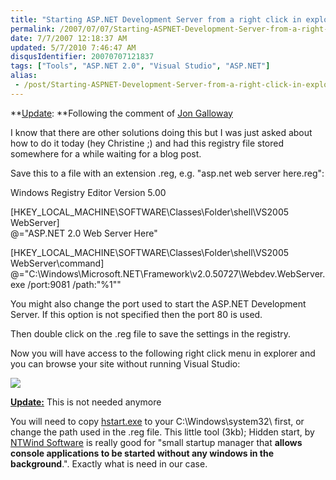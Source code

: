 ```yaml
---
title: "Starting ASP.NET Development Server from a right click in explorer"
permalink: /2007/07/07/Starting-ASPNET-Development-Server-from-a-right-click-in-explorer/
date: 7/7/2007 12:18:37 AM
updated: 5/7/2010 7:46:47 AM
disqusIdentifier: 20070707121837
tags: ["Tools", "ASP.NET 2.0", "Visual Studio", "ASP.NET"]
alias:
 - /post/Starting-ASPNET-Development-Server-from-a-right-click-in-explorer.aspx/index.html
---
```

**<u>Update</u>: **Following the comment of [Jon Galloway](http://weblogs.asp.net/jgalloway)

I know that there are other solutions doing this but I was just asked about how to do it today (hey Christine ;) and had this registry file stored somewhere for a while waiting for a blog post.
<!-- more -->

Save this to a file with an extension .reg, e.g. "asp.net web server here.reg":

Windows Registry Editor Version 5.00  

[HKEY_LOCAL_MACHINE\SOFTWARE\Classes\Folder\shell\VS2005 WebServer]  
@="ASP.NET 2.0 Web Server Here"  

[HKEY_LOCAL_MACHINE\SOFTWARE\Classes\Folder\shell\VS2005 WebServer\command]  
@="C:\\Windows\\Microsoft.NET\\Framework\\v2.0.50727\\Webdev.WebServer.exe /port:9081 /path:\"%1\"" 

You might also change the port used to start the ASP.NET Development Server. If this option is not specified then the port 80 is used.  

Then double click on the .reg file to save the settings in the registry.  

Now you will have access to the following right click menu in explorer and you can browse your site without running Visual Studio:  

![](http://www.techheadbrothers.com/images/blog/asp.netserverhere2.gif) 

**<u>Update:</u>** This is not needed anymore

You will need to copy [hstart.exe](http://www.ntwind.com/software/utilities/hstart.html) to your C:\Windows\system32\ first, or change the path used in the .reg file. This little tool (3kb); Hidden start, by [NTWind Software](http://www.ntwind.com/) is really good for "small startup manager that **allows console applications to be started without any windows in the background**.". Exactly what is need in our case. 
